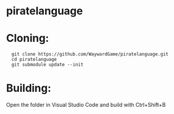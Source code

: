 # piratelanguage

# Cloning:
```
  git clone https://github.com/WaywardGame/piratelanguage.git
  cd piratelanguage
  git submodule update --init
```

# Building:
  Open the folder in Visual Studio Code and build with Ctrl+Shift+B
